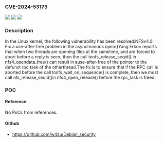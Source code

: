 ### [CVE-2024-53173](https://cve.mitre.org/cgi-bin/cvename.cgi?name=CVE-2024-53173)
![](https://img.shields.io/static/v1?label=Product&message=Linux&color=blue)
![](https://img.shields.io/static/v1?label=Version&message=24ac23ab88df5b21b5b2df8cde748bf99b289099%3C%201cfae9575296f5040cdc84b0730e79078c081d2d%20&color=brighgreen)
![](https://img.shields.io/static/v1?label=Vulnerability&message=n%2Fa&color=brighgreen)

### Description

In the Linux kernel, the following vulnerability has been resolved:NFSv4.0: Fix a use-after-free problem in the asynchronous open()Yang Erkun reports that when two threads are opening files at the sametime, and are forced to abort before a reply is seen, then the call tonfs_release_seqid() in nfs4_opendata_free() can result in ause-after-free of the pointer to the defunct rpc task of the otherthread.The fix is to ensure that if the RPC call is aborted before the call tonfs_wait_on_sequence() is complete, then we must call nfs_release_seqid()in nfs4_open_release() before the rpc_task is freed.

### POC

#### Reference
No PoCs from references.

#### Github
- https://github.com/w4zu/Debian_security

